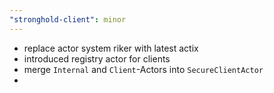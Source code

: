 ```yaml
---
"stronghold-client": minor
---
```

 
- replace actor system riker with latest actix
- introduced registry actor for clients
- merge `Internal` and `Client`-Actors into `SecureClientActor`
- 
 
